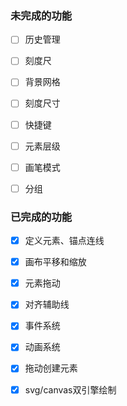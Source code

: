 ### 未完成的功能

- [ ] 历史管理
- [ ] 刻度尺
- [ ] 背景网格
- [ ] 刻度尺寸
- [ ] 快捷键
- [ ] 元素层级
- [ ] 画笔模式
- [ ] 分组


### 已完成的功能
- [x] 定义元素、锚点连线
- [x] 画布平移和缩放
- [x] 元素拖动
- [x] 对齐辅助线
- [x] 事件系统
- [x] 动画系统
- [x] 拖动创建元素
- [x] svg/canvas双引擎绘制


